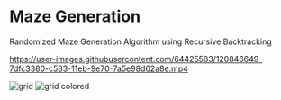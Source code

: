 # Maze Generation
Randomized Maze Generation Algorithm using Recursive Backtracking

https://user-images.githubusercontent.com/64425583/120846649-7dfc3380-c583-11eb-9e70-7a5e98d62a8e.mp4

![grid](https://user-images.githubusercontent.com/64425583/120846816-b69c0d00-c583-11eb-8913-ffdaf2975def.JPG)
![grid colored](https://user-images.githubusercontent.com/64425583/120846832-ba2f9400-c583-11eb-9482-8e8156022096.JPG)

